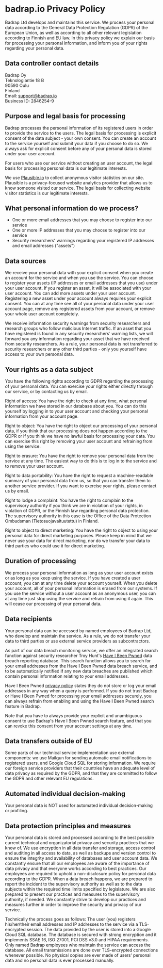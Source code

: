 # badrap.io Privacy Policy

Badrap Ltd develops and maintains this service. We process your
personal data according to the General Data Protection Regulation (GDPR)
of the European Union, as well as according to all other relevant
legislation according to Finnish and EU law. In this privacy
policy we explain our basis for processing your personal
information, and inform you of your rights regarding your personal
data.

## Data controller contact details

Badrap Oy\
Teknologiantie 18 B\
90590 Oulu\
Finland\
Email: [support@badrap.io](support@badrap.io)\
Business ID: 2846254-9

## Purpose and legal basis for processing

Badrap processes the personal information of its registered users in order to
provide the service to the users. The legal basis for processing is explicit
consent of the data subject - your own consent. You can create an account to the
service yourself and submit your data if you choose to do so. We
always ask for explicit consent before any of your personal data is stored under
your user account.

For users who use our service without creating an user account, the legal
basis for processing personal data is our legitimate interests. 

We use [Plausible.io](https://plausible.io/privacy) to collect anonymous visitor 
statistics on our site. Plausible is a privacy-focused website analytics provider 
that allows us to know someone visited our service. The legal basis for collecting 
website visitor statistics is our legitimate interests.

## What personal information do we process?

- One or more email addresses that you may choose to register into our service
- One or more IP addresses that you may choose to register into our service
- Security researchers' warnings regarding your registered IP addresses and email addresses ("assets")

## Data sources

We receive your personal data with your explicit consent when you
create an account for the service and when you use the service. You
can choose to register your assets (IP addresses or email addresses
that you use) under your user account. If you register an asset, it will
be associated with your user account. You can add more assets
under your user account. Registering a new asset under your account always
requires your explicit consent. You can at any time see all of your
personal data under your user account page, remove any registered assets
from your account, or remove your whole user account completely.

We receive information security warnings from security researchers and
research groups who follow malicious Internet traffic. If an asset
that you have registered is found in any security researchers' warning lists,
we will forward you any information regarding your asset that we have
received from security researchers. As a rule, your personal data is not
transferred to security researchers or any other third parties - only you
yourself have access to your own personal data.

## Your rights as a data subject

You have the following rights according to GDPR regarding the processing
of your personal data. You can exercise your rights either directly
through our service, or by contacting us by email.

Right of access: You have the right to check at any time, what personal
information we have stored in our database about you. You can do this
yourself by logging in to your user account and checking your personal
information from your account page.

Right to object: You have the right to object our processing of your personal
data, if you think that our processing does not happen according to the GDPR
or if you think we have no lawful basis for processing your data. You
can exercise this right by removing your user account and refraining from
using the service.

Right to erasure: You have the right to remove your personal data from
the service at any time. The easiest way to do this is to log in to the
service and to remove your user account.

Right to data portability: You have the right to request a machine-readable
summary of your personal data from us, so that you can transfer them to another
service provider. If you want to exercise your rights, please contact us
by email.

Right to lodge a complaint: You have the right to complain to the supervisory
authority if you think we are in violation of your rights, in violation of
GDPR, or the Finnish law regarding personal data protection. The supervisory
authority in this case is the Office of the Data Protection Ombudsman
(Tietosuojavaltuutettu) in Finland.

Right to object to direct marketing: You have the right
to object to using your personal data for direct marketing purposes. Please keep
in mind that we never use your data for direct marketing, nor do we transfer
your data to third parties who could use it for direct marketing.

## Duration of processing

We process your personal information as long as your user account exists or
as long as you keep using the service. If you have created a user account, you
can at any time delete your account yourself. When you delete your account,
all of your personal information is erased from our systems. If you use the
service without a user account as an anonymous user, you can at any time
just stop using the service and refrain from using it again. This will
cease our processing of your personal data.

## Data recipients

Your personal data can be accessed by named employees of Badrap Ltd,
who develop and maintain the service. As a rule, we do not transfer
your data to third parties or use external service providers as
subcontractors.

As part of our data breach monitoring service, we offer an integrated
search function against security researcher Troy Hunt's [Have I Been Pwned](https://haveibeenpwned.com/)
data breach reporting database. This search function allows you to search for
your email addresses from the Have I Been Pwned data breach service, and to be
automatically notified if any new data breaches are published which contain
personal information relating to your email addresses.

Have I Been Pwned [privacy policy](https://haveibeenpwned.com/Privacy) states
they do not store or log your email addresses in any way when a query is
performed. If you do not trust Badrap or Have I Been Pwned for processing
your email addresses securely, you can always refrain from enabling and using
the Have I Been Pwned search feature in Badrap.

Note that you have to always provide your explicit and unambiguous consent to
use Badrap's Have I Been Pwned search feature, and that you can revoke
this consent from your account settings at any time.

## Data transfers outside of EU

Some parts of our technical service implementation use external components:
we use Mailgun for sending automatic email notifications to registered users, 
and Google Cloud SQL for storing information. We require our foreign service 
providers that their countries have an adequate level of data privacy as 
required by the GDPR, and that they are committed to follow the GDPR and 
other relevant EU regulations.

## Automated individual decision-making

Your personal data is NOT used for automated individual decision-making or
profiling.

## Data protection principles and measures

Your personal data is stored and processed according to the best possible
current technical and organizatorial privacy and security practices that
we know of. We use encryption in all data transfer and storage, access
control and auditing in all access to data, as well as backups and
version control to ensure the integrity and availability of databases and
user account data. We constantly ensure that all our employees are
aware of the importance of data privacy and that everyone works
according to best practices. Our employees are required to uphold
a non-disclosure policy for personal data according to the GDPR. When
a data breach happens, we are prepared to report the incident to the
supervisory authority as well as to the data subjects within the
required time limits specified by legislature. We are also prepared
to present our practices and measures to the supervisory authority, if needed.
We constantly strive to develop our practices and measures further
in order to improve the security and privacy of our service.

Technically the process goes as follows: The user (you) registers
his/her/their email addresses and IP addresses to the service via a
TLS-encrypted session. The data provided by the user is stored into
a Google Cloud SQL database. The database is secured with strong
encryption and it implements SSAE 16, ISO 27001, PCI DSS v3.0 and HIPAA
requirements. Only named Badrap employees who maintain the service
can access the database. All email transmissions are done over
TLS-encrypted connections whenever possible. No physical copies are
ever made of users' personal data and no personal data is ever processed
manually.
